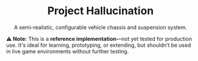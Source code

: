 <h1 align="center">Project Hallucination</h1>
<p align="center">
A semi-realistic, configurable vehicle chassis and suspension system.

<b>⚠️ Note:</b> This is a <b>reference implementation</b>—not yet tested for production use. It's ideal for learning, prototyping, or extending, but shouldn’t be used in live game environments without further testing.
</p>
